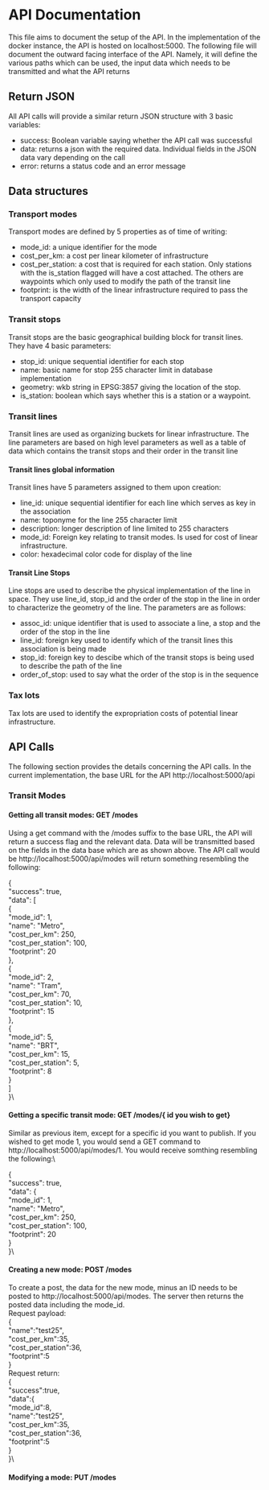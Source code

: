 # API Documentation

This file aims to document the setup of the API. In the implementation of the docker instance, the API is hosted on localhost:5000. The following file will document the outward facing interface of the API. Namely, it will define the various paths which can be used, the input data which needs to be transmitted and what the API returns 
## Return JSON
All API calls will provide a similar return JSON structure with 3 basic variables:
 - success: Boolean variable saying whether the API call was successful
 - data: returns a json with the required data. Individual fields in the JSON data vary depending on the call
 - error: returns a status code and an error message

## Data structures
### Transport modes

Transport modes are defined by 5 properties as of time of writing:
 - mode_id: a unique identifier for the mode
 - cost_per_km: a cost per linear kilometer of infrastructure
 - cost_per_station: a cost that is required for each station. Only stations with the is_station flagged will have a cost attached. The others are waypoints which only used to modify the path of the transit line
 - footprint: is the width of the linear infrastructure required to pass the transport capacity

### Transit stops
Transit stops are the basic geographical building block for transit lines. They have 4 basic parameters:
 - stop_id: unique sequential identifier for each stop
 - name: basic name for stop 255 character limit in database implementation
 - geometry: wkb string in EPSG:3857 giving the location of the stop.
 - is_station: boolean which says whether this is a station or a waypoint.

### Transit lines
Transit lines are used as organizing buckets for linear infrastructure. The line parameters are based on high level parameters as well as a table of data which contains the transit stops and their order in the transit line
#### Transit lines global information
Transit lines have 5 parameters assigned to them upon creation:
 - line_id: unique sequential identifier for each line which serves as key in the association
 - name: toponyme for the line 255 character limit
 - description: longer description of line limited to 255 characters
 - mode_id: Foreign key relating to transit modes. Is used for cost of linear infrastructure.
 - color: hexadecimal color code for display of the line

 #### Transit Line Stops
 Line stops are used to describe the physical implementation of the line in space. They use line_id, stop_id and the order of the stop in the line in order to characterize the geometry of the line. The parameters are as follows:
 - assoc_id: unique identifier that is used to associate a line, a stop and the order of the stop in the line
 - line_id: foreign key used to identify which of the transit lines this association is being made
 - stop_id: foreign key to descibe which of the transit stops is being used to describe the path of the line
 - order_of_stop: used to say what the order of the stop is in the sequence

### Tax lots
Tax lots are used to identify the expropriation costs of potential linear infrastructure. 



## API Calls

The following section provides the details concerning the API calls. In the current implementation, the base URL for the API http://localhost:5000/api

### Transit Modes

#### Getting all transit modes: GET /modes
Using a get command with the /modes suffix to the base URL, the API will return a success flag and the relevant data. Data will be transmitted based on the fields in the data base which are as shown above. The API call would be http://localhost:5000/api/modes will return something resembling the following:

{\
  "success": true,\
  "data": [\
    {\
      "mode_id": 1,\
      "name": "Metro",\
      "cost_per_km": 250,\
      "cost_per_station": 100,\
      "footprint": 20\
    },\
    {\
      "mode_id": 2,\
      "name": "Tram",\
      "cost_per_km": 70,\
      "cost_per_station": 10,\
      "footprint": 15\
    },\
    {\
      "mode_id": 5,\
      "name": "BRT",\
      "cost_per_km": 15,\
      "cost_per_station": 5,\
      "footprint": 8\
    }\
  ]\
}\
#### Getting a specific transit mode: GET /modes/{ id you wish to get}
Similar as previous item, except for a specific id you want to publish. If you wished to get mode 1, you would send a GET command to http://localhost:5000/api/modes/1. You would receive somthing resembling the following:\\

{\
  "success": true,\
  "data": {\
    "mode_id": 1,\
    "name": "Metro",\
    "cost_per_km": 250,\
    "cost_per_station": 100,\
    "footprint": 20\
  }\
}\
#### Creating a new mode: POST /modes
To create a post, the data for the new mode, minus an ID needs to be posted to http://localhost:5000/api/modes. The server then returns the posted data including the mode_id.\
Request payload:\
{\
    "name":"test25",\
    "cost_per_km":35,\
    "cost_per_station":36,\
    "footprint":5\
}\
Request return:\
{\
    "success":true,\
    "data":{\
        "mode_id":8,\
        "name":"test25",\
        "cost_per_km":35,\
        "cost_per_station":36,\
        "footprint":5\
    }\
}\

#### Modifying a mode: PUT /modes